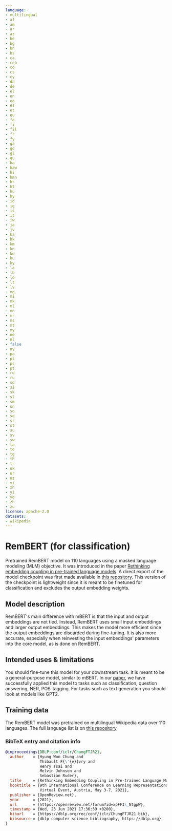 ```yaml
---
language:
- multilingual
- af
- am
- ar
- az
- be
- bg
- bn
- bs
- ca
- ceb
- co
- cs
- cy
- da
- de
- el
- en
- eo
- es
- et
- eu
- fa
- fi
- fil
- fr
- fy
- ga
- gd
- gl
- gu
- ha
- haw
- hi
- hmn
- hr
- ht
- hu
- hy
- id
- ig
- is
- it
- iw
- ja
- jv
- ka
- kk
- km
- kn
- ko
- ku
- ky
- la
- lb
- lo
- lt
- lv
- mg
- mi
- mk
- ml
- mn
- mr
- ms
- mt
- my
- ne
- nl
- false
- ny
- pa
- pl
- ps
- pt
- ro
- ru
- sd
- si
- sk
- sl
- sm
- sn
- so
- sq
- sr
- st
- su
- sv
- sw
- ta
- te
- tg
- th
- tr
- uk
- ur
- uz
- vi
- xh
- yi
- yo
- zh
- zu
license: apache-2.0
datasets:
- wikipedia
---
```


# RemBERT (for classification) 

Pretrained RemBERT model on 110 languages using a masked language modeling (MLM) objective. It was introduced in the paper [Rethinking embedding coupling in pre-trained language models](https://arxiv.org/abs/2010.12821). A direct export of the model checkpoint was first made available in [this repository](https://github.com/google-research/google-research/tree/master/rembert). This version of the checkpoint is lightweight since it is meant to be finetuned for classification and excludes the output embedding weights.

## Model description

RemBERT's main difference with mBERT is that the input and output embeddings are not tied. Instead, RemBERT uses small input embeddings and larger output embeddings. This makes the model more efficient since the output embeddings are discarded during fine-tuning. It is also more accurate, especially when reinvesting the input embeddings' parameters into the core model, as is done on RemBERT. 

## Intended uses & limitations

You should fine-tune this model for your downstream task. It is meant to be a general-purpose model, similar to mBERT. In our [paper](https://arxiv.org/abs/2010.12821), we have successfully applied this model to tasks such as classification, question answering, NER, POS-tagging. For tasks such as text generation you should look at models like GPT2.


## Training data

The RemBERT model was pretrained on multilingual Wikipedia data over 110 languages. The full language list is on [this repository](https://github.com/google-research/google-research/tree/master/rembert)

### BibTeX entry and citation info

```bibtex
@inproceedings{DBLP:conf/iclr/ChungFTJR21,
  author    = {Hyung Won Chung and
               Thibault F{\'{e}}vry and
               Henry Tsai and
               Melvin Johnson and
               Sebastian Ruder},
  title     = {Rethinking Embedding Coupling in Pre-trained Language Models},
  booktitle = {9th International Conference on Learning Representations, {ICLR} 2021,
               Virtual Event, Austria, May 3-7, 2021},
  publisher = {OpenReview.net},
  year      = {2021},
  url       = {https://openreview.net/forum?id=xpFFI\_NtgpW},
  timestamp = {Wed, 23 Jun 2021 17:36:39 +0200},
  biburl    = {https://dblp.org/rec/conf/iclr/ChungFTJR21.bib},
  bibsource = {dblp computer science bibliography, https://dblp.org}
}
```